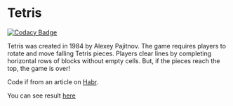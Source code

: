 # Tetris

[![Codacy Badge](https://api.codacy.com/project/badge/Grade/8a861823e79441fa8610acbe81b115eb)](https://www.codacy.com/manual/mezgoodle/Tetris-JS?utm_source=github.com&amp;utm_medium=referral&amp;utm_content=mezgoodle/Tetris-JS&amp;utm_campaign=Badge_Grade)

Tetris was created in 1984 by Alexey Pajitnov. The game requires players to rotate and move falling Tetris pieces. Players clear lines by completing horizontal rows of blocks without empty cells. But, if the pieces reach the top, the game is over!

Code if from an article on [Habr](https://habr.com/ru/).

You can see result [here](https://mezgoodle.github.io/Tetris-JS/)
